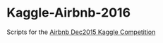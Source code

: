 # Kaggle-Airbnb-2016

Scripts for the [Airbnb Dec2015 Kaggle Competition](https://www.kaggle.com/c/airbnb-recruiting-new-user-bookings)